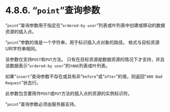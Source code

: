# 4.8.6. “`point`”查询参数

“`point`”查询参数用于指定在“`ordered-by user`”列表或叶列表中创建或移动的数据资源的插入点。

“`point`”参数的值是一个字符串，用于标识插入点对象的路径。 格式与目标资源URI字符串相同。

该参数仅支持`POST`和`PUT`方法。 只有在目标资源是数据资源的情况下才支持，并且该数据表示“`ordered-by user`”的`YANG`列表或叶列表。

如果“`insert`”查询参数不存在或具有非“`before`”或“`after`”的值，则返回“`400 Bad Request`”状态行。

此参数包含要用作`POST`或`PUT`方法的插入点的资源的实例标识符。

“`point`”查询参数必须由服务器支持。
